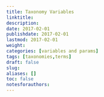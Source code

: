 ```yaml
---
title: Taxonomy Variables
linktitle:
description:
date: 2017-02-01
publishdate: 2017-02-01
lastmod: 2017-02-01
weight:
categories: [variables and params]
tags: [taxonomies,terms]
draft: false
slug:
aliases: []
toc: false
notesforauthors:
---
```

